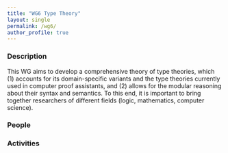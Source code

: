 ```yaml
---
title: "WG6 Type Theory"
layout: single
permalink: /wg6/
author_profile: true
---
```


### Description

This WG aims to develop a comprehensive theory of type theories, which
(1) accounts for its domain-specific variants and the type theories
currently used in computer proof assistants, and (2) allows for the
modular reasoning about their syntax and semantics. To this end, it is
important to bring together researchers of different fields (logic,
mathematics, computer science).

### People

### Activities
